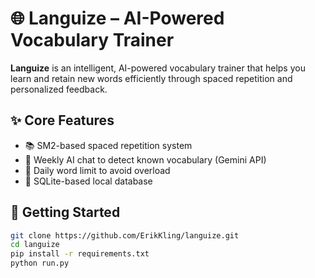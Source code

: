 # 🌐 Languize – AI-Powered Vocabulary Trainer

**Languize** is an intelligent, AI-powered vocabulary trainer that helps you learn and retain new words efficiently through spaced repetition and personalized feedback.

## ✨ Core Features

- 📚 SM2-based spaced repetition system
- 🤖 Weekly AI chat to detect known vocabulary (Gemini API)
- 🔁 Daily word limit to avoid overload
- 💾 SQLite-based local database

## 🚀 Getting Started

```bash
git clone https://github.com/ErikKling/languize.git
cd languize
pip install -r requirements.txt
python run.py
